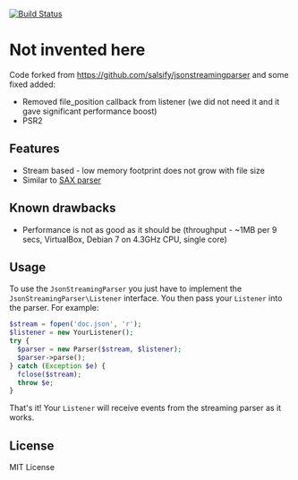 [![Build Status](https://travis-ci.org/Im0rtality/jsonstreamingparser.svg?branch=master)](https://travis-ci.org/Im0rtality/jsonstreamingparser)

Not invented here
=================

Code forked from https://github.com/salsify/jsonstreamingparser and some fixed added:

 - Removed file_position callback from listener (we did not need it and it gave significant performance boost)
 - PSR2

Features
--------
 - Stream based - low memory footprint does not grow with file size
 - Similar to [SAX parser](http://en.wikipedia.org/wiki/Simple_API_for_XML)

Known drawbacks
---------------
 - Performance is not as good as it should be (throughput - ~1MB per 9 secs, VirtualBox, Debian 7 on 4.3GHz CPU, single core)

Usage
-----

To use the `JsonStreamingParser` you just have to implement the `JsonStreamingParser\Listener` interface. You then pass your `Listener` into the parser. For example:

```php
$stream = fopen('doc.json', 'r');
$listener = new YourListener();
try {
  $parser = new Parser($stream, $listener);
  $parser->parse();
} catch (Exception $e) {
  fclose($stream);
  throw $e;
}
```

That's it! Your `Listener` will receive events from the streaming parser as it works.

License
-------

MIT License
